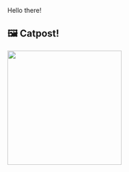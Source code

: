 Hello there!



## 🖼️ Catpost!

<sub>
    <img src="https://cdn2.thecatapi.com/images/MTcwMTAxNg.png" height="256">
</sub>

